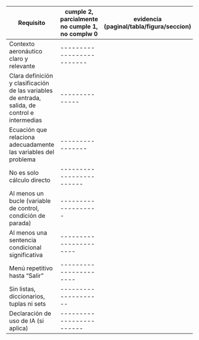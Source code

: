 | Requisito | cumple 2, parcialmente no cumple 1, no complw 0   |   evidencia (paginal/tabla/figura/seccion)    |
|-----------|---------------------------------------------------|-----------------------------------------------|
|Contexto aeronáutico claro y relevante|-------------------------|
|Clara definición y clasificación de las variables de entrada, salida, de control e intermedias|--------------|
|Ecuación que relaciona adecuadamente las variables del problema|----------------|
|No es solo cálculo directo|------------------------|
|Al menos un bucle (variable de control, condición de parada)|-------------------|
|Al menos una sentencia condicional significativa|----------------------|
|Menú repetitivo hasta “Salir”|----------------------|
|Sin listas, diccionarios, tuplas ni sets|--------------------|
|Declaración de uso de IA (si aplica)|------------------------|